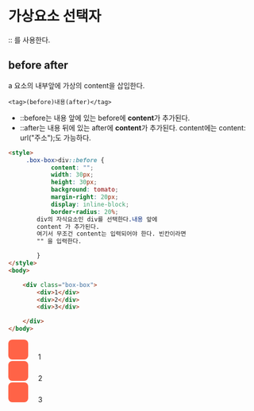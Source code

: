 # 가상요소 선택자  
:: 를 사용한다.  

## before after
a 요소의 내부앞에 가상의 content을 삽입한다.  
```
<tag>(before)내용(after)</tag>
```

 - ::before는 내용 앞에 있는 before에 **content**가 추가된다.
 - ::after는 내용 뒤에 있는 after에 **content**가 추가된다.
content에는 content: url("주소");도 가능하다.  

```html
<style>
     .box-box>div::before {
            content: "";
            width: 30px;
            height: 30px;
            background: tomato;
            margin-right: 20px;
            display: inline-block;
            border-radius: 20%;
        div의 자식요소인 div를 선택한다.내용 앞에 
        content 가 추가된다.
        여기서 무조건 content는 입력되어야 한다. 빈칸이라면
        "" 을 입력한다.

        }
</style>
<body>

    <div class="box-box">
        <div>1</div>
        <div>2</div>
        <div>3</div>

    </div>
</body>
```  

<style>
        .box-box>div::before {
            content: "";
            width: 40px;
            height: 40px;
            background: tomato;
            margin-right: 20px;
            display: inline-block;
            border-radius: 20%;


        }
</style>

<body>
    <div class="box-box">
        <div>1</div>
        <div>2</div>
        <div>3</div>
    </div>
</body>


